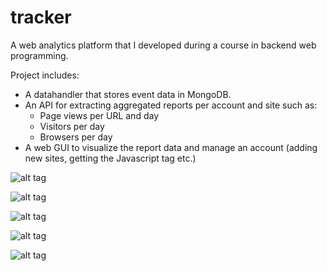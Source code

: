 # tracker

A web analytics platform that I developed during a course in backend web programming.

Project includes:
  - A datahandler that stores event data in MongoDB.
  - An API for extracting aggregated reports per account and site such as:
    - Page views per URL and day
    - Visitors per day
    - Browsers per day
  - A web GUI to visualize the report data and manage an account (adding new sites, getting the Javascript tag etc.)


![alt tag](http://i288.photobucket.com/albums/ll169/Peter_Bergman/Screen%20Shot%202015-04-07%20at%2012.11.40_zpshsts7fsk.png)

![alt tag](http://i288.photobucket.com/albums/ll169/Peter_Bergman/Screen%20Shot%202015-04-07%20at%2012.14.00_zpslwdqwsin.png)

![alt tag](http://i288.photobucket.com/albums/ll169/Peter_Bergman/Screen%20Shot%202015-04-07%20at%2012.13.08_zpsujorrxga.png)

![alt tag](http://i288.photobucket.com/albums/ll169/Peter_Bergman/Screen%20Shot%202015-04-07%20at%2012.13.37_zps0q8acevd.png)

![alt tag](http://i288.photobucket.com/albums/ll169/Peter_Bergman/Screen%20Shot%202015-04-07%20at%2012.14.44_zpsqfvunrkm.png)



